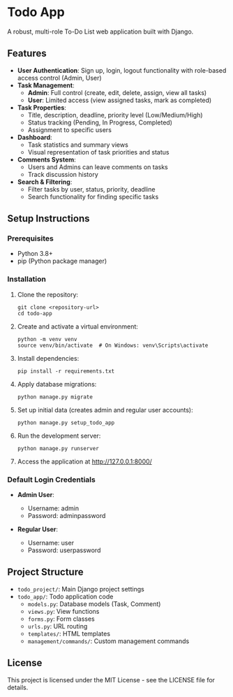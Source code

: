 # Todo App

A robust, multi-role To-Do List web application built with Django.

## Features

- **User Authentication**: Sign up, login, logout functionality with role-based access control (Admin, User)
- **Task Management**:
  - **Admin**: Full control (create, edit, delete, assign, view all tasks)
  - **User**: Limited access (view assigned tasks, mark as completed)
- **Task Properties**:
  - Title, description, deadline, priority level (Low/Medium/High)
  - Status tracking (Pending, In Progress, Completed)
  - Assignment to specific users
- **Dashboard**:
  - Task statistics and summary views
  - Visual representation of task priorities and status
- **Comments System**:
  - Users and Admins can leave comments on tasks
  - Track discussion history
- **Search & Filtering**:
  - Filter tasks by user, status, priority, deadline
  - Search functionality for finding specific tasks

## Setup Instructions

### Prerequisites

- Python 3.8+
- pip (Python package manager)

### Installation

1. Clone the repository:
   ```
   git clone <repository-url>
   cd todo-app
   ```

2. Create and activate a virtual environment:
   ```
   python -m venv venv
   source venv/bin/activate  # On Windows: venv\Scripts\activate
   ```

3. Install dependencies:
   ```
   pip install -r requirements.txt
   ```

4. Apply database migrations:
   ```
   python manage.py migrate
   ```

5. Set up initial data (creates admin and regular user accounts):
   ```
   python manage.py setup_todo_app
   ```

6. Run the development server:
   ```
   python manage.py runserver
   ```

7. Access the application at http://127.0.0.1:8000/

### Default Login Credentials

- **Admin User**:
  - Username: admin
  - Password: adminpassword

- **Regular User**:
  - Username: user
  - Password: userpassword

## Project Structure

- `todo_project/`: Main Django project settings
- `todo_app/`: Todo application code
  - `models.py`: Database models (Task, Comment)
  - `views.py`: View functions
  - `forms.py`: Form classes
  - `urls.py`: URL routing
  - `templates/`: HTML templates
  - `management/commands/`: Custom management commands

## License

This project is licensed under the MIT License - see the LICENSE file for details. 